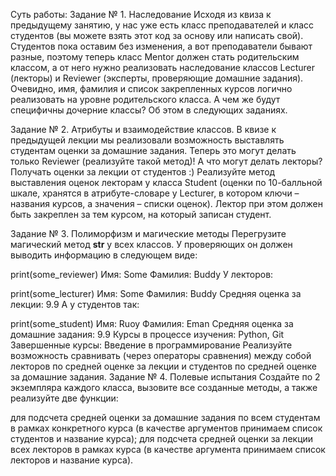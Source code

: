 Суть работы:
Задание № 1. Наследование
Исходя из квиза к предыдущему занятию, у нас уже есть класс преподавателей и класс студентов (вы можете взять этот код за основу или написать свой). Студентов пока оставим без изменения, а вот преподаватели бывают разные, поэтому теперь класс Mentor должен стать родительским классом, а от него нужно реализовать наследование классов Lecturer (лекторы) и Reviewer (эксперты, проверяющие домашние задания). Очевидно, имя, фамилия и список закрепленных курсов логично реализовать на уровне родительского класса. А чем же будут специфичны дочерние классы? Об этом в следующих заданиях.

Задание № 2. Атрибуты и взаимодействие классов.
В квизе к предыдущей лекции мы реализовали возможность выставлять студентам оценки за домашние задания. Теперь это могут делать только Reviewer (реализуйте такой метод)! А что могут делать лекторы? Получать оценки за лекции от студентов :) Реализуйте метод выставления оценок лекторам у класса Student (оценки по 10-балльной шкале, хранятся в атрибуте-словаре у Lecturer, в котором ключи – названия курсов, а значения – списки оценок). Лектор при этом должен быть закреплен за тем курсом, на который записан студент.

Задание № 3. Полиморфизм и магические методы
Перегрузите магический метод __str__ у всех классов.
У проверяющих он должен выводить информацию в следующем виде:

print(some_reviewer)
Имя: Some
Фамилия: Buddy
У лекторов:

print(some_lecturer)
Имя: Some
Фамилия: Buddy
Средняя оценка за лекции: 9.9
А у студентов так:

print(some_student)
Имя: Ruoy
Фамилия: Eman
Средняя оценка за домашние задания: 9.9
Курсы в процессе изучения: Python, Git
Завершенные курсы: Введение в программирование
Реализуйте возможность сравнивать (через операторы сравнения) между собой лекторов по средней оценке за лекции и студентов по средней оценке за домашние задания.
Задание № 4. Полевые испытания
Создайте по 2 экземпляра каждого класса, вызовите все созданные методы, а также реализуйте две функции:

для подсчета средней оценки за домашние задания по всем студентам в рамках конкретного курса (в качестве аргументов принимаем список студентов и название курса);
для подсчета средней оценки за лекции всех лекторов в рамках курса (в качестве аргумента принимаем список лекторов и название курса).

